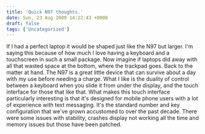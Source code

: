 ```yaml
---
title: 'Quick N97 thoughts.'
date: Sun, 23 Aug 2009 14:22:43 +0000
draft: false
tags: ['Uncategorized']
---
```


If I had a perfect laptop it would be shaped just like the N97 but larger. I'm saying this because of how much I love having a keyboard and a touchscreen in such a small package. Now imagine if laptops did away with all that wasted space at the bottom, where the trackpad goes. Back to the matter at hand. The N97 is a great little device that can survive about a day with my use before needing a charge. What I like is the duality of control between a keyboard when you slide it from under the display, and the touch interface for those that like that. What makes this touch interface particularly interesting is that it's designed for mobile phone users with a lot of experience with text messaging. It's the standard number and key configuration that we've grown accustomed to over the past decade. There were some issues with stability, crashes display not working all the time and memory issues but those have been patched.